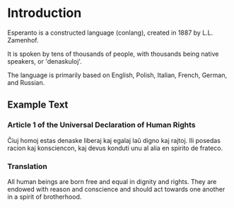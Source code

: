 # Introduction

Esperanto is a constructed language (conlang), created in 1887 by L.L. Zamenhof.

It is spoken by tens of thousands of people, with thousands being native speakers, or 'denaskuloj'.

The language is primarily based on English, Polish, Italian, French, German, and Russian.

## Example Text

### Article 1 of the Universal Declaration of Human Rights

Ĉiuj homoj estas denaske liberaj kaj egalaj laŭ digno kaj rajtoj. Ili posedas racion kaj konsciencon, kaj devus konduti unu al alia en spirito de frateco.

### Translation

All human beings are born free and equal in dignity and rights. They are endowed with reason and conscience and should act towards one another in a spirit of brotherhood.

